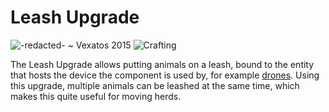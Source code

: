 # Leash Upgrade

![-redacted- ~ Vexatos 2015](oredict:oc:leashUpgrade)
![Crafting](img/uleash.png)

The Leash Upgrade allows putting animals on a leash, bound to the entity that hosts the device the component is used by, for example [drones](drone.md). Using this upgrade, multiple animals can be leashed at the same time, which makes this quite useful for moving herds.

